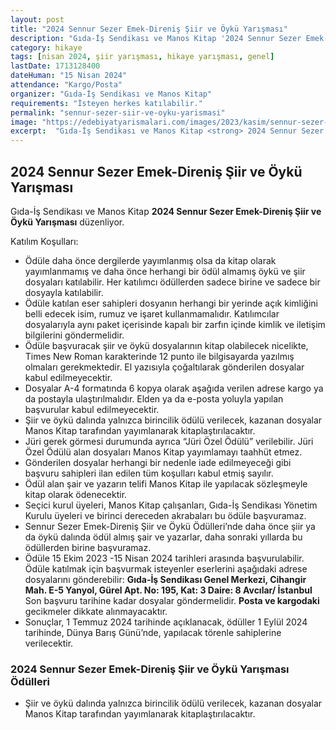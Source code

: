 ```yaml
---
layout: post
title: "2024 Sennur Sezer Emek-Direniş Şiir ve Öykü Yarışması"
description: "Gıda-İş Sendikası ve Manos Kitap '2024 Sennur Sezer Emek-Direniş Şiir ve Öykü Yarışması' düzenliyor."
category: hikaye
tags: [nisan 2024, şiir yarışması, hikaye yarışması, genel]
lastDate: 1713128400
dateHuman: "15 Nisan 2024"
attendance: "Kargo/Posta"
organizer: "Gıda-İş Sendikası ve Manos Kitap"
requirements: "İsteyen herkes katılabilir."
permalink: "sennur-sezer-siir-ve-oyku-yarismasi"
image: "https://edebiyatyarismalari.com/images/2023/kasim/sennur-sezer-siir-ve-oyku-yarismasi.jpg"
excerpt:  "Gıda-İş Sendikası ve Manos Kitap <strong> 2024 Sennur Sezer Emek-Direniş Şiir ve Öykü Yarışması </strong> düzenliyor."
---
```


## 2024 Sennur Sezer Emek-Direniş Şiir ve Öykü Yarışması
Gıda-İş Sendikası ve Manos Kitap **2024 Sennur Sezer Emek-Direniş Şiir ve Öykü Yarışması** düzenliyor.  

Katılım Koşulları:
- Ödüle daha önce dergilerde yayımlanmış olsa da kitap olarak yayımlanmamış ve daha önce herhangi bir ödül almamış öykü ve şiir dosyaları katılabilir. Her katılımcı ödüllerden sadece birine ve sadece bir dosyayla katılabilir.
- Ödüle katılan eser sahipleri dosyanın herhangi bir yerinde açık kimliğini belli edecek isim, rumuz ve işaret kullanmamalıdır. Katılımcılar dosyalarıyla aynı paket içerisinde kapalı bir zarfın içinde kimlik ve iletişim bilgilerini göndermelidir.
- Ödüle başvuracak şiir ve öykü dosyalarının kitap olabilecek nicelikte, Times New Roman karakterinde 12 punto ile bilgisayarda yazılmış olmaları gerekmektedir. El yazısıyla çoğaltılarak gönderilen dosyalar kabul edilmeyecektir.
- Dosyalar A-4 formatında 6 kopya olarak aşağıda verilen adrese kargo ya da postayla ulaştırılmalıdır. Elden ya da e-posta yoluyla yapılan başvurular kabul edilmeyecektir.
- Şiir ve öykü dalında yalnızca birincilik ödülü verilecek, kazanan dosyalar Manos Kitap tarafından yayımlanarak kitaplaştırılacaktır.
- Jüri gerek görmesi durumunda ayrıca “Jüri Özel Ödülü” verilebilir. Jüri Özel Ödülü alan dosyaları Manos Kitap yayımlamayı taahhüt etmez.
- Gönderilen dosyalar herhangi bir nedenle iade edilmeyeceği gibi başvuru sahipleri ilan edilen tüm koşulları kabul etmiş sayılır.
- Ödül alan şair ve yazarın telifi Manos Kitap ile yapılacak sözleşmeyle kitap olarak ödenecektir.
- Seçici kurul üyeleri, Manos Kitap çalışanları, Gıda-İş Sendikası Yönetim Kurulu üyeleri ve birinci dereceden akrabaları bu ödüle başvuramaz.
- Sennur Sezer Emek-Direniş Şiir ve Öykü Ödülleri’nde daha önce şiir ya da öykü dalında ödül almış şair ve yazarlar, daha sonraki yıllarda bu ödüllerden birine başvuramaz.
- Ödüle 15 Ekim 2023 -15 Nisan 2024 tarihleri arasında başvurulabilir. Ödüle katılmak için başvurmak isteyenler eserlerini aşağıdaki adrese dosyalarını gönderebilir: **Gıda-İş Sendikası Genel Merkezi, Cihangir Mah. E-5 Yanyol, Gürel Apt. No: 195, Kat: 3 Daire: 8 Avcılar/ İstanbul** Son başvuru tarihine kadar dosyalar göndermelidir. **Posta ve kargodaki** gecikmeler dikkate alınmayacaktır.
- Sonuçlar, 1 Temmuz 2024 tarihinde açıklanacak, ödüller 1 Eylül 2024 tarihinde, Dünya Barış Günü’nde, yapılacak törenle sahiplerine verilecektir.


### 2024 Sennur Sezer Emek-Direniş Şiir ve Öykü Yarışması Ödülleri
- Şiir ve öykü dalında yalnızca birincilik ödülü verilecek, kazanan dosyalar Manos Kitap tarafından yayımlanarak kitaplaştırılacaktır.